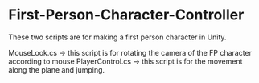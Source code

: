 # First-Person-Character-Controller
These two scripts are for making a first person character in Unity.

MouseLook.cs -> this script is for rotating the camera of the FP character according to mouse
PlayerControl.cs -> this script is for the movement along the plane and jumping.

